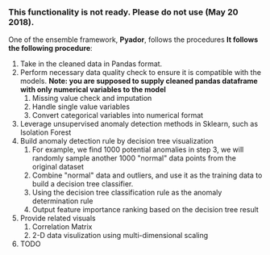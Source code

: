 
### This functionality is not ready. Please do not use (May 20 2018).

One of the ensemble framework, **Pyador**, follows the procedures 
**It follows the following procedure**:
1. Take in the cleaned data in Pandas format.
2. Perform necessary data quality check to ensure it is compatible with the models. **Note: you are supposed to supply cleaned pandas dataframe with only numerical variables to the model**
   1. Missing value check and imputation
   2. Handle single value variables
   3. Convert categorical variables into numerical format
3. Leverage unsupervised anomaly detection methods in Sklearn, such as Isolation Forest
4. Build anomaly detection rule by decision tree visualization
   1. For example, we find 1000 potential anomalies in step 3, we will randomly sample another 1000 "normal" data points from the original dataset
   2. Combine "normal" data and outliers, and use it as the training data to build a decision tree classifier.
   3. Using the decision tree classification rule as the anomaly determination rule
   4. Output feature importance ranking based on the decision tree result
5. Provide related visuals
	1. Correlation Matrix
	2. 2-D data visulization using multi-dimensional scaling
6. TODO

